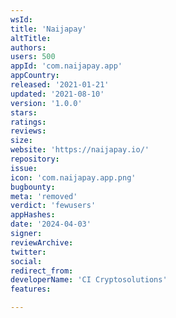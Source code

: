 ```yaml
---
wsId: 
title: 'Naijapay'
altTitle: 
authors: 
users: 500
appId: 'com.naijapay.app'
appCountry: 
released: '2021-01-21'
updated: '2021-08-10'
version: '1.0.0'
stars: 
ratings: 
reviews: 
size: 
website: 'https://naijapay.io/'
repository: 
issue: 
icon: 'com.naijapay.app.png'
bugbounty: 
meta: 'removed'
verdict: 'fewusers'
appHashes: 
date: '2024-04-03'
signer: 
reviewArchive: 
twitter: 
social: 
redirect_from: 
developerName: 'CI Cryptosolutions'
features: 

---
```


